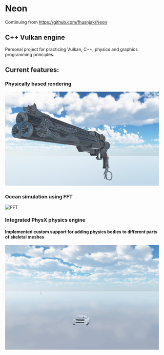 # Neon
Continuing from https://github.com/fhusnjak/Neon
## C++ Vulkan engine

Personal project for practicing Vulkan, C++, physics and graphics programming principles.

## Current features:
### Physically based rendering<br/>
<img src="resources/pbr.png" width="600">

### Ocean simulation using FFT<br/>
![FFT](resources/ocean.gif)<br/>

### Integrated PhysX physics engine
#### Implemented custom support for adding physics bodies to different parts of skeletal meshes<br/>
![Physics](resources/car_physics.gif)<br/>
